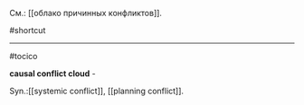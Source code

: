См.: [[облако причинных конфликтов]].

#shortcut




<hr/>

#tocico

<b>causal conflict cloud</b> - 


Syn.:[[systemic conflict]], [[planning conflict]]. 


